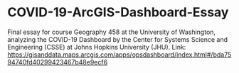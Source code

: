 # COVID-19-ArcGIS-Dashboard-Essay
Final essay for course Geography 458 at the University of Washington, analyzing the COVID-19 Dashboard by the Center for Systems Science and Engineering (CSSE) at Johns Hopkins University (JHU). Link: https://gisanddata.maps.arcgis.com/apps/opsdashboard/index.html#/bda7594740fd40299423467b48e9ecf6
